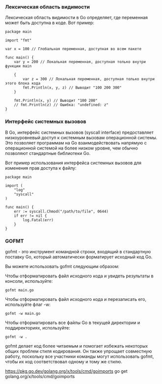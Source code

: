 ### Лексическая область видимости

Лексическая область видимости в Go определяет, где переменная может быть доступна в коде. Вот пример:

```
package main

import "fmt"

var x = 100 // Глобальная переменная, доступная во всем пакете

func main() {
    var y = 200 // Локальная переменная, доступная только внутри функции main

    {
        var z = 300 // Локальная переменная, доступная только внутри этого блока кода
        fmt.Println(x, y, z) // Выводит "100 200 300"
    }

    fmt.Println(x, y) // Выводит "100 200"
    // fmt.Println(z) // Ошибка: "undefined: z"
}
```

### Интерфейс системных вызовов

В Go, интерфейс системных вызовов (syscall interface) предоставляет низкоуровневый доступ к системным вызовам операционной системы. Это позволяет программам на Go взаимодействовать напрямую с операционной системой на более низком уровне, чем обычно позволяют стандартные библиотеки Go.

Вот пример использования интерфейса системных вызовов для изменения прав доступа к файлу:

```
package main

import (
    "log"
    "syscall"
)

func main() {
    err := syscall.Chmod("/path/to/file", 0644)
    if err != nil {
        log.Fatal(err)
    }
}
```

### GOFMT

gofmt - это инструмент командной строки, входящий в стандартную поставку Go, который автоматически форматирует исходный код Go.

Вы можете использовать gofmt следующим образом:

Чтобы отформатировать файл исходного кода и увидеть результаты в консоли, используйте:
```
gofmt main.go
```

Чтобы отформатировать файл исходного кода и перезаписать его, используйте флаг -w:
```
gofmt -w main.go
```

Чтобы отформатировать все файлы Go в текущей директории и поддиректориях, используйте:
```
gofmt -w .
```

gofmt делает код более читаемым и помогает избежать некоторых общих проблем стиля кодирования. Он также упрощает совместную работу, поскольку все участники команды могут использовать gofmt, чтобы их код соответствовал одному и тому же стилю.


https://pkg.go.dev/golang.org/x/tools/cmd/goimports
go get golang.org/x/tools/cmd/goimports
